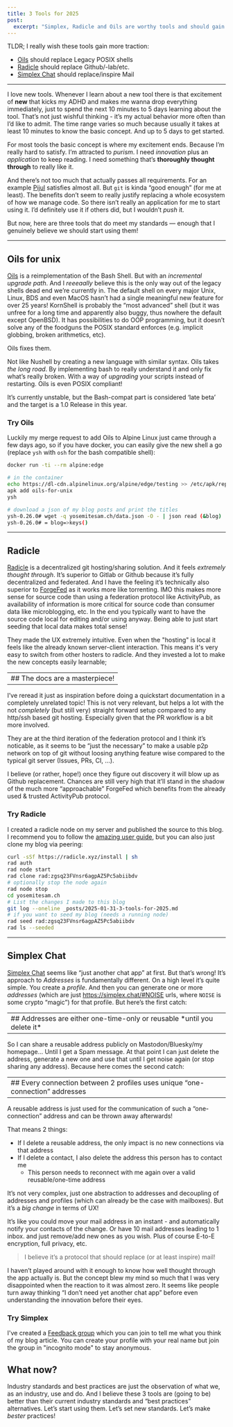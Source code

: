 ```yaml
---
title: 3 Tools for 2025
post:
  excerpt: "Simplex, Radicle and Oils are worthy tools and should gain traction!"
---
```


TLDR; I really wish these tools gain more traction:

- [Oils](#oils-for-unix) should replace Legacy POSIX shells
- [Radicle](#radicle) should replace Github/-lab/etc.
- [Simplex Chat](#simplex-chat) should replace/inspire Mail

---

I love new tools. Whenever I learn about a new tool there is that excitement of **new** that kicks my ADHD and makes me wanna drop everything immediately, just to spend the next 10 minutes to 5 days learning about the tool.
That’s not just wishful thinking - it’s my actual behavior more often than I’d like to admit.
The time range varies so much because usually it takes at least 10 minutes to know the basic concept. And up to 5 days to get started.

For most tools the basic concept is where my excitement ends. Because I’m really hard to satisfy. I’m attracted to *purism*. I need *innovation* plus an *application* to keep reading. I need something that’s **thoroughly thought through** to really like it.

And there’s not too much that actually passes all requirements.
For an example [Pijul](https://pijul.org/) satisfies almost all. But `git` is kinda “good enough” (for me at least). The benefits don’t seem to really justify replacing a whole ecosystem of how we manage code.
So there isn’t really an application for me to start using it. I’d definitely use it if others did, but I wouldn’t *push* it. 

But now, here are three tools that do meet my standards — enough that I genuinely believe we should start using them!

---

## Oils for unix

[Oils](https://oils.pub/) is a reimplementation of the Bash Shell. But with an *incremental upgrade path*. And I *reeeaally* believe this is the only way out of the legacy shells dead end we’re currently in. The default shell on every major Unix, Linux, BDS and even MacOS hasn’t had a single meaningful new feature for over 25 years!
KornShell is probably the “most advanced” shell (but it was unfree for a long time and apparently also buggy, thus nowhere the default except OpenBSD). It has possibilities to do OOP programming, but it doesn’t solve any of the foodguns the POSIX standard enforces (e.g. implicit globbing, broken arithmetics, etc).

Oils fixes them.

Not like Nushell by creating a new language with similar syntax. Oils takes *the long road*. By implementing bash to really understand it and only fix what’s really broken. With a way of *upgrading* your scripts instead of restarting. Oils is even POSIX compliant!

It’s currently unstable, but the Bash-compat part is considered ‘late beta’ and the target is a 1.0 Release in this year.

### Try Oils

Luckily my merge request to add Oils to Alpine Linux just came through a few days ago, so if you have docker, you can easily give the new shell a go (replace `ysh` with `osh` for the bash compatible shell):

```bash
docker run -ti --rm alpine:edge

# in the container
echo https://dl-cdn.alpinelinux.org/alpine/edge/testing >> /etc/apk/repositories
apk add oils-for-unix
ysh

# download a json of my blog posts and print the titles
ysh-0.26.0# wget -q yosemitesam.ch/data.json -O - | json read (&blog)
ysh-0.26.0# = blog=>keys()
```

---

## Radicle

[Radicle](https://radicle.xyz/) is a decentralized git hosting/sharing solution. And it feels *extremely thought through*. It’s superior to Gitlab or Github because it’s fully decentralized and federated. And I have the feeling it’s technically also superior to [ForgeFed](https://forgefed.org/) as it works more like torrenting. IMO this makes more sense for source code than using a federation protocol like ActivityPub, as availability of information is more critical for source code than consumer data like microblogging, etc. In the end you typically want to have the source code local for editing and/or using anyway. Being able to just start seeding that local data makes total sense!

They made the UX extremely intuitive. Even when the "hosting" is local it feels like the already known server-client interaction. This means it's very easy to switch from other hosters to radicle. And they invested a lot to make the new concepts easily learnable;

<table><tbody><tr><td markdown="1">## The docs are a masterpiece!
</td></tr></tbody></table>

I’ve reread it just as inspiration before doing a quickstart documentation in a completely unrelated topic!
This is not very relevant, but helps a lot with the not *completely* (but still very) straight forward setup compared to any http/ssh based git hosting. Especially given that the PR workflow is a bit more involved.

They are at the third iteration of the federation protocol and I think it’s noticable, as it seems to be “just the necessary” to make a usable p2p network on top of git without loosing anything feature wise compared to the typical git server (Issues, PRs, CI, ...).

I believe (or rather, hope!) once they figure out discovery it will blow up as Github replacement. Chances are still very high that it’ll stand in the shadow of the much more “approachable” ForgeFed which benefits from the already used & trusted ActivityPub protocol.

### Try Radicle

I created a radicle node on my server and published the source to this blog. I recommend you to follow the [amazing user guide](https://radicle.xyz/guides/user), but you can also just clone my blog via peering:

```bash
curl -sSf https://radicle.xyz/install | sh
rad auth
rad node start
rad clone rad:zgsq23FVnsr6agpAZ5Pc5abiibdv
# optionally stop the node again
rad node stop
cd yosemitesam.ch
# List the changes I made to this blog
git log --oneline _posts/2025-01-31-3-tools-for-2025.md
# if you want to seed my blog (needs a running node)
rad seed rad:zgsq23FVnsr6agpAZ5Pc5abiibdv
rad ls --seeded
```

---

## Simplex Chat

[Simplex Chat](https://simplex.chat/) seems like “just another chat app” at first. But that’s wrong!
It’s approach to *Addresses* is fundamentally different.
On a high level it’s quite simple. You create a *profile*. And then you can generate one or more *addresses* (which are just https://simplex.chat/#NOISE urls, where `NOISE` is some crypto “magic”) for that profile. But here’s the first catch:

<table><tbody><tr><td markdown="1">## Addresses are either one-time-only or reusable *until you delete it*
</td></tr></tbody></table>

So I can share a reusable address publicly on Mastodon/Bluesky/my homepage... Until I get a Spam message. At that point I can just delete the address, generate a new one and use that until I get noise again (or stop sharing any address). Because here comes the second catch:


<table><tbody><tr><td markdown="1">## Every connection between 2 profiles uses unique “one-connection” addresses
</td></tr></tbody></table>

A reusable address is just used for the communication of such a “one-connection” address and can be thrown away afterwards!

That means 2 things:
- If I delete a reusable address, the only impact is no new connections via that address
- If I delete a contact, I also delete the address this person has to contact me
  - This person needs to reconnect with me again over a valid reusable/one-time address

It’s not very complex, just one abstraction to addresses and decoupling of addresses and profiles (which can already be the case with mailboxes). But it’s a *big change* in terms of UX!

It’s like you could move your mail address in an instant - and automatically notify your contacts of the change. Or have 10 mail addresses leading to 1 inbox. and just remove/add new ones as you wish.
Plus of course E-to-E encryption, full privacy, etc.

> I believe it’s a protocol that should replace (or at least inspire) mail!

I haven’t played around with it enough to know how well thought through the app actually is. But the concept blew my mind so much that I was very disappointed when the reaction to it was almost zero. It seems like people turn away thinking “I don’t need yet another chat app” before even understanding the innovation before their eyes.

### Try Simplex

I've created a [Feedback group](https://simplex.chat/contact#/?v=2-7&smp=smp%3A%2F%2FSkIkI6EPd2D63F4xFKfHk7I1UGZVNn6k1QWZ5rcyr6w%3D%40smp9.simplex.im%2Fl16_fRr6UQxaOVzx6JxweGbALqL8xHg8%23%2F%3Fv%3D1-3%26dh%3DMCowBQYDK2VuAyEA1n7wBsIkxhSZRLdbdlb8LjMDmlG8jF1BcUVwrYDnXyE%253D%26srv%3Djssqzccmrcws6bhmn77vgmhfjmhwlyr3u7puw4erkyoosywgl67slqqd.onion&data=%7B%22groupLinkId%22%3A%22wtNkpIOKRD1nSWhgXLQ6UA%3D%3D%22%7D) which you can join to tell me what you think of my blog article. You can create your profile with your real name but join the group in "incognito mode" to stay anonymous.

## What now?

Industry standards and best practices are just the observation of what we, as an industry, use and do. And I believe these 3 tools are (going to be) better than their current industry standards and “best practices” alternatives.
Let’s start using them. Let’s set new standards. Let’s make *bester* practices!
